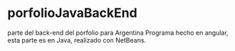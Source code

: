 # porfolioJavaBackEnd
parte del back-end del porfolio para Argentina Programa hecho en angular, esta parte es en Java, realizado con NetBeans.
